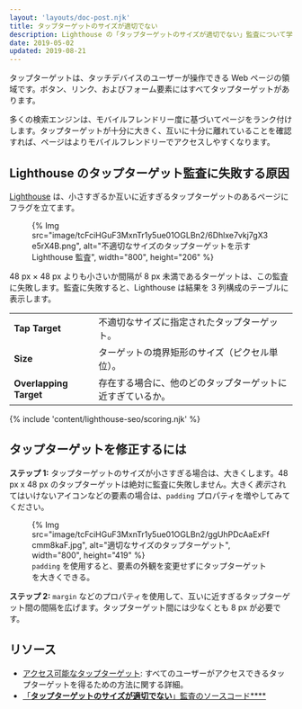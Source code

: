 ```yaml
---
layout: 'layouts/doc-post.njk'
title: タップターゲットのサイズが適切でない
description: Lighthouse の「タップターゲットのサイズが適切でない」監査について学びます。
date: 2019-05-02
updated: 2019-08-21
---
```


タップターゲットは、タッチデバイスのユーザーが操作できる Web ページの領域です。ボタン、リンク、およびフォーム要素にはすべてタップターゲットがあります。

多くの検索エンジンは、モバイルフレンドリー度に基づいてページをランク付けします。タップターゲットが十分に大きく、互いに十分に離れていることを確認すれば、ページはよりモバイルフレンドリーでアクセスしやすくなります。

## Lighthouse のタップターゲット監査に失敗する原因

[Lighthouse](https://developers.google.com/web/tools/lighthouse/) は、小さすぎるか互いに近すぎるタップターゲットのあるページにフラグを立てます。

<figure>{% Img src="image/tcFciHGuF3MxnTr1y5ue01OGLBn2/6Dhlxe7vkj7gX3e5rX4B.png", alt="不適切なサイズのタップターゲットを示す Lighthouse 監査", width="800", height="206" %}</figure>

48 px × 48 px よりも小さいか間隔が 8 px 未満であるターゲットは、この監査に失敗します。監査に失敗すると、Lighthouse は結果を 3 列構成のテーブルに表示します。

<div class="table-wrapper scrollbar">
  <table>
    <tbody>
      <tr>
        <td><strong>Tap Target</strong></td>
        <td>不適切なサイズに指定されたタップターゲット。</td>
      </tr>
      <tr>
        <td><strong>Size</strong></td>
        <td>ターゲットの境界矩形のサイズ（ピクセル単位）。</td>
      </tr>
      <tr>
        <td><strong>Overlapping Target</strong></td>
        <td>存在する場合に、他のどのタップターゲットに近すぎているか。</td>
      </tr>
    </tbody>
  </table>
</div>

{% include 'content/lighthouse-seo/scoring.njk' %}

## タップターゲットを修正するには

**ステップ 1:** タップターゲットのサイズが小さすぎる場合は、大きくします。48 px x 48 px のタップターゲットは絶対に監査に失敗しません。大きく*表示*されてはいけないアイコンなどの要素の場合は、`padding` プロパティを増やしてみてください。

<figure>{% Img src="image/tcFciHGuF3MxnTr1y5ue01OGLBn2/ggUhPDcAaExFfcmm8kaF.jpg", alt="適切なサイズのタップターゲット", width="800", height="419" %} <figcaption><code>padding</code> を使用すると、要素の外観を変更せずにタップターゲットを大きくできる。</figcaption></figure>

**ステップ 2:** `margin` などのプロパティを使用して、互いに近すぎるタップターゲット間の間隔を広げます。タップターゲット間には少なくとも 8 px が必要です。

## リソース

- [アクセス可能なタップターゲット](/accessible-tap-targets): すべてのユーザーがアクセスできるタップターゲットを得るための方法に関する詳細。
- [「**タップターゲットのサイズが適切でない**」監査のソースコード\*\*\*\*](https://github.com/GoogleChrome/lighthouse/blob/master/lighthouse-core/audits/seo/tap-targets.js)
